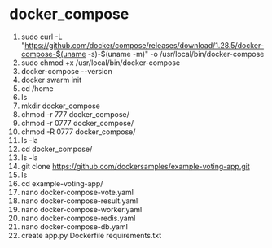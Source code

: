 # docker_compose
1. sudo curl -L "https://github.com/docker/compose/releases/download/1.28.5/docker-compose-$(uname -s)-$(uname -m)" -o /usr/local/bin/docker-compose
2. sudo chmod +x /usr/local/bin/docker-compose
3. docker-compose --version
4. docker swarm init
5. cd /home
6. ls
7. mkdir docker_compose
8. chmod -r 777 docker_compose/
9. chmod -r 0777 docker_compose/
10. chmod -R 0777 docker_compose/
11. ls -la
12. cd docker_compose/
13. ls -la
14. git clone https://github.com/dockersamples/example-voting-app.git
15. ls
16. cd example-voting-app/
17. nano docker-compose-vote.yaml
18. nano docker-compose-result.yaml
19. nano docker-compose-worker.yaml
20. nano docker-compose-redis.yaml
21. nano docker-compose-db.yaml
22. create app.py Dockerfile requirements.txt
